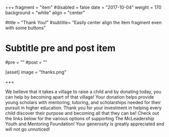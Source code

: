 +++
fragment = "item"
#disabled = false
date = "2017-10-04"
weight = 170
background = "white"
align = "center"

#title = "Thank You!"
#subtitle= "Easily center align the item fragment even with some buttons"

# Subtitle pre and post item
#pre = ""
#post = ""

[asset]
  image = "thanks.png"

+++

We believe that it takes a village to raise a child and by donating today, you can help by becoming apart of that village! Your donation helps provide young scholars with mentoring, tutoring, and scholarships needed for their pursuit in higher education. Thank you for your investment in helping every child discover their purpose and becoming all that they can be! Check out the links below for the various options of supporting The McLeadership Youth and Mentoring Foundation! Your generosity is greatly appreciated and will not go unnoticed!